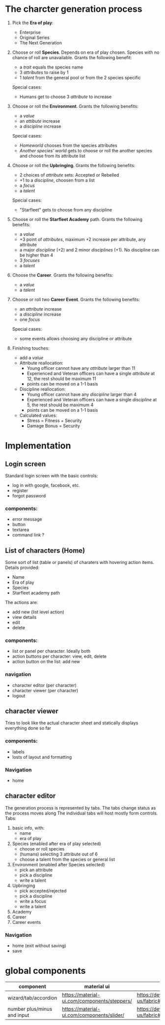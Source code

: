 # The charcter generation process

1. Pick the **Era of play**:
    - Enterprise
    - Original Series
    - The Next Generation

2. Choose or roll **Species**. Depends on era of play chosen. Species with no chance of roll are unavailable. Grants the following benefit:
    - a *trait* equals the species name
    - 3 *attributes* to raise by 1
    - 1 *talent* from the general pool or from the 2 species specific

    Special cases: 
    - Humans get to choose 3 *attribute* to increase

3. Choose or roll the **Environment**. Grants the following benefits:
    - a *value*
    - an *attibute* increase
    - a *discipline* increase

    Special cases:
    - *Homeworld* chooses from the species attributes
    - *Another species' world* gets to choose or roll the another species and choose from its attribute list

4. Choose or roll the **Upbringing**. Grants the following benefits:
    - 2 choices of *attribute* sets: Accepted or Rebelled
    - +1 to a *discipline*, choosen from a list
    - a *focus*
    - a *talent*

    Special cases:
    - "Starfleet" gets to choose from any discipline

5. Choose or roll the **Starfleet Academy** path. Grants the following benefits:
    - a *value*
    - +3 point of *attributes*, maximum +2 increase per attribute, any attribute
    - a major *discipline* (+2) and 2 minor *disciplines* (+1). No discipline can be higher than 4
    - 3 *focuses*
    - a *talent*

6. Choose the **Career**. Grants the following benefits:
    - a *value*
    - a *talent*

7. Choose or roll two **Career Event**. Grants the following benefits:
    - an *attribute* increase
    - a *discipline* increase
    - one *focus*

    Special cases:
    - some events allows choosing any discipline or attribute

8. Finishing touches:
    - add a *value*
    - Attribute reallocation:
        - Young officer cannot have any *attribute* larger than 11
        - Experienced and Veteran officers can have a single *attribute* at 12, the rest should be maximum 11
        - points can be moved on a 1-1 basis
    - Discipline reallocation:
        - Young officer cannot have any *discipline* larger than 4
        - Experienced and Veteran officers can have a single *discipline* at 5, the rest should be maximum 4
        - points can be moved on a 1-1 basis
    - Calculated values:
        - Stress = Fitness + Security
        - Damage Bonus = Security


# Implementation

## Login screen
Standard login screen with the basic controls:
- log in with google, facebook, etc.
- register
- forgot password

### components:
- error message
- button
- textarea
- command link ?


## List of characters (Home)
Some sort of list (table or panels) of charaters with hovering action items.
Details provided:
- Name
- Era of play
- Species
- Starfleet academy path

The actions are:
- add new (list level action)
- view details
- edit
- delete

### components:
- list or panel per character. Ideally both
- action buttons per character: view, edit, delete
- action button on the list: add new

### navigation
- character editor (per character)
- character viewer (per character)
- logout


## character viewer
Tries to look like the actual character sheet and statically displays everything done so far

### components:
- labels
- losts of layout and formatting

### Navigation
- home

## character editor
The generation process is represented by tabs. The tabs change status as the process moves along
The individual tabs will host mostly form controls.
Tabs:
1. basic info, with:
    - name
    - era of play
2. Species (enabled after era of play selected)
    - choose or roll species
    - (humans) selecting 3 attribute out of 6
    - choose a talent from the species or general list
3. Environment (enabled after Species selected)
    - pick an attribute
    - pick a discipline
    - write a talent
4. Upbringing
    - pick accepted/rejected
    - pick a discipline
    - write a focus
    - write a talent
5. Academy
6. Career
7. Career events

### Navigation
- home (exit without saving)
- save


# global components

| component                     | material ui | MS fabric | Semantic UI |
|-------------------------------|-------------|-----------|-------------|
| wizard/tab/accordion          | https://material-ui.com/components/steppers/ | https://developer.microsoft.com/en-us/fabric#/controls/web/pivot | https://react.semantic-ui.com/modules/tab/ |
| number plus/minus and input   | https://material-ui.com/components/slider/ | https://developer.microsoft.com/en-us/fabric#/controls/web/spinbutton | https://react.semantic-ui.com/elements/input/ |
